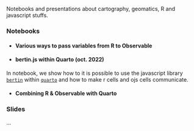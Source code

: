 Notebooks and presentations about cartography, geomatics, R and javascript stuffs.

### Notebooks

- #### Various ways to pass variables from R to Observable

- #### bertin.js within Quarto (oct. 2022)

In notebook, we show how to it is possible to use the javascript library [`bertin`](https://github.com/neocarto/bertin) within [`quarto`](https://quarto.org/) and how to make r cells and ojs cells communicate.

- #### Combining R & Observable with Quarto

### Slides

...